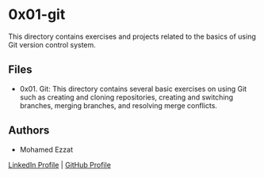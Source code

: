# 0x01-git
This directory contains exercises and projects related to the basics of using Git version control system.

## Files
- 0x01. Git: This directory contains several basic exercises on using Git such as creating and cloning repositories, creating and switching branches, merging branches, and resolving merge conflicts.

## Authors
- Mohamed Ezzat

[LinkedIn Profile](https://www.linkedin.com/in/mohamed-ezzat01/) | [GitHub Profile](https://github.com/mohvmedezzvt)
